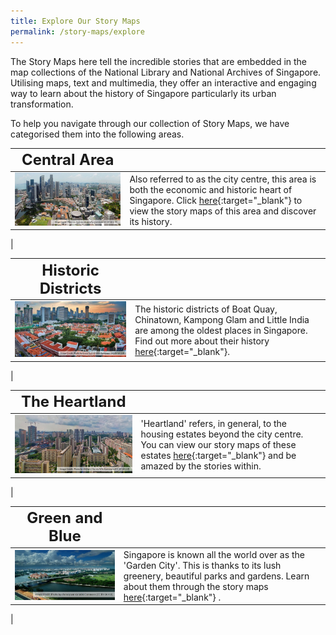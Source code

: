```yaml
---
title: Explore Our Story Maps
permalink: /story-maps/explore
---
```

The Story Maps here tell the incredible stories that are embedded in the map collections of the National Library and National Archives of Singapore. Utilising maps, text and multimedia, they offer an interactive and engaging way to learn about the history of Singapore particularly its urban transformation.

To help you navigate through our collection of Story Maps, we have categorised them into the following areas.

| **<font size=5> Central Area </font>** |  | 
| -------- | -------- | 
| [<img src="/images/story-maps-landing-central-area1.jpg" alt="central-area" style="width:650px" />](/story-maps/central-area)   | Also referred to as the city centre, this area is both the economic and historic heart of Singapore. Click [here](/story-maps/central-area){:target="_blank"}  to view the story maps of this area and discover its history.
|

| **<font size=5> Historic Districts </font>** |  | 
| -------- | -------- | 
| [<img src="/images/story-maps-landing-historic-areas1.jpg" alt="historic-districts" style="width:650px" />](/story-maps/historic-districts)| The historic districts of Boat Quay, Chinatown, Kampong Glam and Little India are among the oldest places in Singapore. Find out more about their history [here](/story-maps/historic-districts){:target="_blank"}.
|

| **<font size=5> The Heartland </font>** |  | 
| -------- | -------- | 
| [<img src="/images/story-maps-landing-heartland1.jpg" alt="heartland" style="width:650px"/>](/story-maps/heartland)   | 'Heartland' refers, in general, to the housing estates beyond the city centre. You can view our story maps of these estates [here](/story-maps/heartland){:target="_blank"}  and be amazed by the stories within.
|

| **<font size=5> Green and Blue </font>** |  | 
| -------- | -------- | 
| [<img src="/images/story-maps-landing-green-and-blue1.jpg" alt="heartland" style="width:650px;" />](/story-maps/green-and-blue)   | Singapore is known all the world over as the 'Garden City'. This is thanks to its lush greenery, beautiful parks and gardens. Learn about them through the story maps [here](/story-maps/green-and-blue){:target="_blank"} .
|